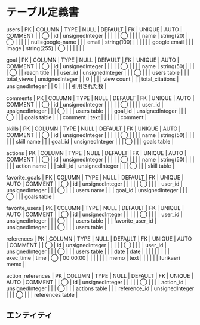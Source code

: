 # テーブル定義書
users
| PK | COLUMN | TYPE            | NULL | DEFAULT | FK | UNIQUE | AUTO | COMMENT          |
| ◯  | id     | unsignedInteger |      |         |    |        | ◯    |                  |
|    | name   | string(20)      | ◯    |         |    |        |      | null=google-name |
|    | email  | string(100)     |      |         |    |        |      | google email     |
|    | image  | string(255)     | ◯    |         |    |        |      |                  |

goal
| PK | COLUMN          | TYPE            | NULL | DEFAULT | FK | UNIQUE | AUTO | COMMENT     |
| ◯  | id              | unsignedInteger |      |         |    |        | ◯    |             |
|    | name            | string(50)      |      |         |    | ◯      |      | reach title |
|    | user_id         | unsignedInteger |      |         | ◯  |        |      | users table |
|    | total_views     | unsignedInteger |      | 0       |    |        |      | view count  |
|    | total_citations | unsignedInteger |      | 0       |    |        |      | 引用された数      |

comments
| PK | COLUMN  | TYPE            | NULL | DEFAULT | FK | UNIQUE | AUTO | COMMENT     |
| ◯  | id      | unsignedInteger |      |         |    |        | ◯    |             |
|    | user_id | unsignedInteger |      |         | ◯  |        |      | users table |
|    | goal_id | unsignedInteger |      |         | ◯  |        |      | goals table |
|    | comment | text            |      |         |    |        |      | comment     |

skills
| PK | COLUMN  | TYPE            | NULL | DEFAULT | FK | UNIQUE | AUTO | COMMENT     |
| ◯  | id      | unsignedInteger |      |         |    |        | ◯    |             |
|    | name    | string(50)      |      |         |    |        |      | skill name  |
|    | goal_id | unsignedInteger |      |         | ◯  |        |      | goals table |

actions
| PK | COLUMN   | TYPE            | NULL | DEFAULT | FK | UNIQUE | AUTO | COMMENT     |
| ◯  | id       | unsignedInteger |      |         |    |        | ◯    |             |
|    | name     | string(50)      |      |         |    |        |      | action name |
|    | skill_id | unsignedInteger |      |         | ◯  |        |      | skill table |

favorite_goals
| PK | COLUMN  | TYPE            | NULL | DEFAULT | FK | UNIQUE | AUTO | COMMENT     |
| ◯  | id      | unsignedInteger |      |         |    |        | ◯    |             |
|    | user_id | unsignedInteger |      |         | ◯  |        |      | users name  |
|    | goal_id | unsignedInteger |      |         | ◯  |        |      | goals table |

favorite_users
| PK | COLUMN           | TYPE            | NULL | DEFAULT | FK | UNIQUE | AUTO | COMMENT     |
| ◯  | id               | unsignedInteger |      |         |    |        | ◯    |             |
|    | user_id          | unsignedInteger |      |         | ◯  |        |      | users table |
|    | favorite_user_id | unsignedInteger |      |         | ◯  |        |      | users table |

references
| PK | COLUMN    | TYPE            | NULL | DEFAULT  | FK | UNIQUE | AUTO | COMMENT        |
| ◯  | id        | unsignedInteger |      |          |    |        | ◯    |                |
|    | user_id   | unsignedInteger |      |          | ◯  |        |      | users table    |
|    | date      | date            |      |          |    |        |      |                |
|    | exec_time | time            | ◯    | 00:00:00 |    |        |      |                |
|    | memo      | text            |      |          |    |        |      | furikaeri memo |

action_references
| PK | COLUMN       | TYPE            | NULL | DEFAULT | FK | UNIQUE | AUTO | COMMENT          |
| ◯  | id           | unsignedInteger |      |         |    |        | ◯    |                  |
|    | action_id    | unsignedInteger |      |         | ◯  |        |      | actions table    |
|    | reference_id | unsignedInteger |      |         | ◯  |        |      | references table |


## エンティティ
<!-- 1. user
- id(auto_increment)
- name
- email
- image(url) googleからそのまま流用しよう
- created_at
- updated_at

1. goal
- id(auto_increment)
- name
- user_id (1対多)
- total_views
- total_citations
- created_at
- updated_at -->

<!--
1. comment
- id
- goal_id
- user_id
- comment -->



<!-- 1. skill
- id
- name
- goal_id
- created_at
- updated_at -->
<!--

1. action
- id
- name
- skill_id -->


<!-- 1. favorite_goal
- id
- user_id
- goal_id -->


<!-- 1. favorite_users
- id
- user_id
- favorite_user_id -->


<!-- 1. likesテーブル
- id
- user_id
- post_id -->

<!-- 1. referencesテーブル
- id
- user_id
- date
- exec_time
- memo



1.  action_referencesテーブル
- id
- action_id
- reference_id -->

